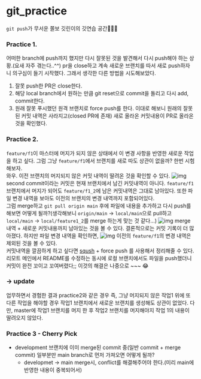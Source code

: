 # git_practice

`git push`가 무서운 쫄보 깃린이의 깃연습 공간👩🏻‍💻

### Practice 1.
어떠한 branch에 push까지 했지만 다시 잘못된 것을 발견해서 다시 push해야 하는 상황.(요새 자주 겪는다..^^)
pr을 close하고 계속 새로운 브랜치를 따서 새로 push하자니 의구심이 들기 시작했다.
그래서 생각한 다른 방법을 시도해보았다.
1. 잘못 push한 PR은 close한다.
2. 해당 local branch에서 원하는 만큼 git reset으로 commit을 돌리고 다시 add, commit한다.
3. 원래 잘못 푸시했던 원격 브랜치로 force push를 한다.
이대로 해보니 원래의 잘못된 커밋 내역은 사라지고(closed PR에 존재) 새로 올라온 커밋내용이 PR로 올라온 것을 확인했다.

### Practice 2.
`feature/f1`이 마스터에 머지가 되지 않은 상태에서 이 변경 사항을 반영한 새로운 작업을 하고 싶다. 그럼 그냥 `feature/f1`에서 브랜치를 새로 따도 상관이 없을까? 한번 시험해보자.</br>
와우. 이전 브랜치의 머지되지 않은 커밋 내역이 딸려온 것을 확인할 수 있다.
![img](https://media.vlpt.us/images/langssi/post/574860f3-d85e-4242-9209-bcf20833ec85/image.png)
second commit이라는 커밋은 현재 브랜치에서 남긴 커밋내역이 아니다. `feature/f1` 브랜치에서 머지가 되어도 `feature/f1_2`에 남은  커밋내역은 그대로 남아있다. 또한 파일 변경 내역을 보아도 이전의 브랜치의 변경 내역까지 포함되어있다.<br>
그럼 merge하고 `git pull origin main` 후에 파일에 내용을 추가하고 다시 push를 해보면 어떻게 될까?(생각해보니 `origin/main` -> `local/main`으로 pull하고 `local/main` -> `local/feature1_2`를 merge 하는게 맞는 것 같다...)
![img](https://media.vlpt.us/images/langssi/post/0afb7f2c-bc99-4ac1-b4d5-a87ec7988b38/image.png)
merge 내역 + 새로운 커밋내용까지 남아있는 것을 볼 수 있다. 결론적으로는 커밋 기록이 더 많아졌다. 하지만 파일 변경 내역을 확인하면,
![img](https://media.vlpt.us/images/langssi/post/fc813d52-e4ff-4a36-81db-285c21a90640/image.png)
이전의 `feature/f1`의 변경 내역은 제외된 것을 볼 수 있다.<br>
커밋내역을 깔끔하게 하고 싶다면 [sqush](https://meetup.toast.com/posts/39) + force push 를 사용해서 정리해줄 수 있다. 리모트 메인에서 README를 수정하는 동시에 로컬 브랜치에서도 파일을 push했더니 커밋이 완전 꼬이고 꼬여버렸다;; 이것의 해결은 나중으로 ~~~ 😂
### -> update
업무하면서 경험한 결과 practice2와 같은 경우 즉, 그냥 머지되지 않은 작업1 위에 또 다른 작업을 해야할 경우 작업1 브랜치에서 새로운 브랜치를 생성해도 상관이 없었다. 다만, master에 작업1 브랜치를 머지 한 후 작업2 브랜치를 머지해야지 작업 1의 내용이 딸려오지 않았다.

### Practice 3 - Cherry Pick
- development 브랜치에 이미 merge된 commit 중(일반 commit + merge commit) 일부분만 main branch로 먼저 가져오면 어떻게 될까?
  - developmet -> main merge시, conflict를 해결해주어야 한다.(미리 main에 반영한 내용이 중복되어서) 
